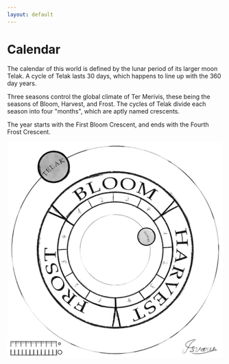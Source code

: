 ```yaml
---
layout: default
---
```


# Calendar

The calendar of this world is defined by the lunar period of its larger moon Telak. A cycle of Telak lasts 30 days, which happens to line up with the 360 day years.

Three seasons control the global climate of Ter Merivis, these being the seasons of Bloom, Harvest, and Frost. The cycles of Telak divide each season into four "months", which are aptly named crescents.

The year starts with the First Bloom Crescent, and ends with the Fourth Frost Crescent.

![Calendar Diagram](Ter%20Merivis%20Calendar.png "Calendar Diagram")